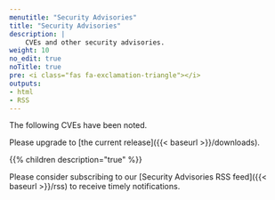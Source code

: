 ```yaml
---
menutitle: "Security Advisories"
title: "Security Advisories"
description: |
    CVEs and other security advisories.
weight: 10
no_edit: true
noTitle: true
pre: <i class="fas fa-exclamation-triangle"></i>
outputs:
- html
- RSS
---
```


The following CVEs have been noted.

Please upgrade to [the current release]({{< baseurl >}}/downloads).

{{% children description="true" %}}

Please consider subscribing to our [Security Advisories RSS feed]({{< baseurl >}}/rss) to receive
timely notifications.
